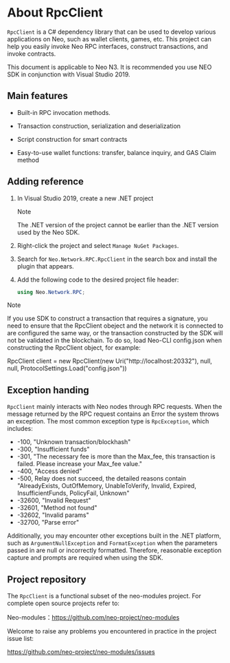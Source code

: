 # About RpcClient

`RpcClient` is a C# dependency library that can be used to develop various applications on Neo, such as wallet clients, games, etc. This project can help you easily invoke Neo RPC interfaces, construct transactions, and invoke contracts.

This document is applicable to Neo N3. It is recommended you use NEO SDK in conjunction with Visual Studio 2019.  

## Main features

- Built-in RPC invocation methods.

- Transaction construction, serialization and deserialization

- Script construction for smart contracts

- Easy-to-use wallet functions: transfer, balance inquiry, and GAS Claim method

## Adding reference

1. In Visual Studio 2019, create a new .NET project

   > [!Note]
   >
   > The .NET version of the project cannot be earlier than the .NET version used by the Neo SDK.

2. Right-click the project and select `Manage NuGet Packages`.

3. Search for `Neo.Network.RPC.RpcClient` in the search box and install the plugin that appears.

4. Add the following code to the desired project file header:

   ```c#
   using Neo.Network.RPC;
   ```

> [!Note]
>
> If you use SDK to construct a transaction that requires a signature, you need to ensure that the RpcClient obeject and the network it is connected to are configured the same way, or the transaction constructed by the SDK will not be validated in the blockchain. To do so, load Neo-CLI config.json when constructing the RpcClient object, for example:
>
> RpcClient client = new RpcClient(new Uri("http://localhost:20332"), null, null, ProtocolSettings.Load("config.json"))

## Exception handing

`RpcClient` mainly interacts with Neo nodes through RPC requests. When the message returned by the RPC request contains an Error the system throws an exception. The most common exception type is  `RpcException`, which includes:

- -100, "Unknown transaction/blockhash"
- -300, "Insufficient funds"
- -301, "The necessary fee is more than the Max_fee, this transaction is failed. Please increase your Max_fee value."
- -400, "Access denied"
- -500, Relay does not succeed, the detailed reasons contain "AlreadyExists, OutOfMemory, UnableToVerify, Invalid, Expired, InsufficientFunds, PolicyFail, Unknown"
- -32600, "Invalid Request"
- -32601, "Method not found"
- -32602, "Invalid params"
- -32700, "Parse error"

Additionally, you may encounter other exceptions built in the .NET platform, such as  `ArgumentNullException` and `FormatException` when the parameters passed in are null or incorrectly formatted. Therefore, reasonable exception capture and prompts are required when using the SDK.

## Project repository

The `RpcClient` is a functional subset of the neo-modules project. For complete open source projects refer to:

Neo-modules：https://github.com/neo-project/neo-modules

Welcome to raise any problems you encountered in practice in the project issue list:

https://github.com/neo-project/neo-modules/issues
